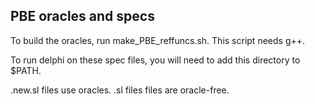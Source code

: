 ## PBE oracles and specs

To build the oracles, run make_PBE_reffuncs.sh. This script needs g++.

To run delphi on these spec files, you will need to add this directory to $PATH. 

.new.sl files use oracles. .sl files files are oracle-free.

